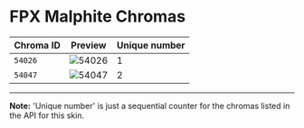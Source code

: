 # FPX Malphite Chromas

| Chroma ID | Preview | Unique number |
|---|---|---|
| `54026` | ![54026](https://raw.communitydragon.org/latest/plugins/rcp-be-lol-game-data/global/default/v1/champion-chroma-images/54/54026.png) | 1 |
| `54047` | ![54047](https://raw.communitydragon.org/latest/plugins/rcp-be-lol-game-data/global/default/v1/champion-chroma-images/54/54047.png) | 2 |

---

**Note:** 'Unique number' is just a sequential counter for the chromas listed in the API for this skin.